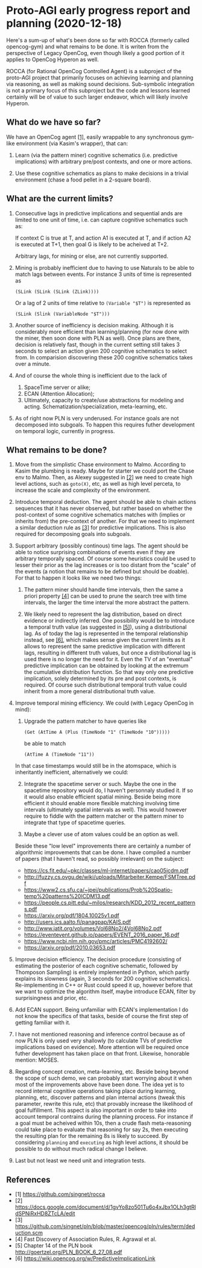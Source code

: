 # Proto-AGI early progress report and planning (2020-12-18)

Here's a sum-up of what's been done so far with ROCCA (formerly called
opencog-gym) and what remains to be done.  It is writen from the
perspective of Legacy OpenCog, even though likely a good portion of it
applies to OpenCog Hyperon as well.

ROCCA (for Rational OpenCog Controlled Agent) is a subproject of the
proto-AGI project that primarily focuses on achieving learning and
planning via reasoning, as well as making sound decisions.
Sub-symbolic integration is not a primary focus of this subproject but
the code and lessons learned certainly will be of value to such larger
endeavor, which will likely involve Hyperon.

## What do we have so far?

We have an OpenCog agent [[1]](#references), easily wrappable to any
synchronous gym-like environment (via Kasim's wrapper), that can:

1. Learn (via the pattern miner) cognitive schematics (i.e. predictive
   implications) with arbitrary pre/post contexts, and one or more
   actions.

2. Use these cognitive schematics as plans to make decisions in a
   trivial environment (chase a food pellet in a 2-square board).

## What are the current limits?

1. Consecutive lags in predictive implications and sequential ands are
   limited to one unit of time, i.e. can capture cognitive schematics
   such as:

     If context C is true at T, and action A1 is executed at T, and if
     action A2 is executed at T+1, then goal G is likely to be
     acheived at T+2.

   Arbitrary lags, for mining or else, are not currently supported.

2. Mining is probably inefficient due to having to use Naturals to be
   able to match lags between events.  For instance 3 units of time is
   represented as

   `(SLink (SLink (SLink (ZLink))))`

   Or a lag of 2 units of time relative to `(Variable "$T")` is
   represented as

   `(SLink (Slink (VariableNode "$T")))`

3. Another source of inefficiency is decision making.  Although it is
   considerably more efficient than learning/planning (for now done
   with the miner, then soon done with PLN as well).  Once plans are
   there, decision is relatively fast, though in the current setting
   still takes 3 seconds to select an action given 200 cognitive
   schematics to select from.  In comparision discovering these 200
   cognitive schematics takes over a minute.

4. And of course the whole thing is inefficient due to the lack of
   1. SpaceTime server or alike;
   2. ECAN (Attention Allocation);
   3. Ultimately, capacity to create/use abstractions for modeling and
      acting. Schematization/specialization, meta-learning, etc.

5. As of right now PLN is very underused.  For instance goals are
   not decomposed into subgoals.  To happen this requires futher
   development on temporal logic, currently in progress.

## What remains to be done?

1. Move from the simplistic Chase environment to Malmo.  According to
   Kasim the plumbing is ready.  Maybe for starter we could port the
   Chase env to Malmo.  Then, as Alexey suggested in [[2]](#references)
   we need to create high level actions, such as `goto(X)`, etc, as
   well as high level perceta, to increase the scale and complexity of
   the environment.

2. Introduce temporal deduction.  The agent should be able to chain
   actions sequences that it has never observed, but rather based on
   whether the post-context of some cognitive schematics matches with
   (implies or inherits from) the pre-context of another.  For that we
   need to implement a similar deduction rule as [[3]](#references)
   for predictive implications.  This is also required for decomposing
   goals into subgoals.

3. Support arbitrary (possibly continous) time lags.  The agent should
   be able to notice surprising combinations of events even if they
   are arbitrary temporally spaced. Of course some heuristics could be
   used to lesser their prior as the lag increases or is too distant
   from the "scale" of the events (a notion that remains to be defined
   but should be doable).  For that to happen it looks like we need
   two things:

   1. The pattern miner should handle time intervals, then the same a
      priori property [[4]](#references) can be used to prune the
      search tree with time intervals, the larger the time interval
      the more abstract the pattern.

   2. We likely need to represent the lag distribution, based on
      direct evidence or indirectly inferred.  One possibility would
      be to introduce a temporal truth value (as suggested in
      [[5]](#references)), using a distributional lag.  As of today
      the lag is represented in the temporal relationship instead, see
      [[6]](#references), which makes sense given the current limits
      as it allows to represent the same predictive implication with
      different lags, resulting in different truth values, but once a
      distributional lag is used there is no longer the need for it.
      Even the TV of an "eventual" predictive implication can be
      obtained by looking at the extremum the cumulative distribution
      function.  So that way only one predictive implication, solely
      determined by its pre and post contexts, is required.  Of course
      such distributional temporal truth value could inherit from a
      more general distributional truth value.

4. Improve temporal mining efficiency.  We could (with Legacy OpenCog
   in mind):

   1. Upgrade the pattern matcher to have queries like

      `(Get (AtTime A (Plus (TimeNode "1" (TimeNode "10")))))`

      be able to match

      `(AtTime A (TimeNode "11"))`

   In that case timestamps would still be in the atomspace, which is
   inheritantly inefficient, alternatively we could:

   2. Integrate the spacetime server or such.  Maybe the one in the
      spacetime repository would do, I haven't personnaly studied it.
      If so it would also enable efficient spatial mining.  Beside
      being more efficient it should enable more flexible matching
      involving time intervals (ultimately spatial intervals as well).
      This would however require to fiddle with the pattern matcher or
      the pattern miner to integrate that type of spacetime queries.
	  
   3. Maybe a clever use of atom values could be an option as well.

   Beside these "low level" improvements there are certainly a number
   of algorithmic improvements that can be done.  I have compiled a
   number of papers (that I haven't read, so possibly irrelevant) on
   the subject:

   - https://cs.fit.edu/~pkc/classes/ml-internet/papers/cao05icdm.pdf
   - http://fuzzy.cs.ovgu.de/wiki/uploads/Mitarbeiter.Kempe/FSMTree.pdf
   - https://www2.cs.sfu.ca/~jpei/publications/Prob%20Spatio-temp%20patterns%20ICDM13.pdf
   - https://people.cs.pitt.edu/~milos/research/KDD_2012_recent_patterns.pdf
   - https://arxiv.org/pdf/1804.10025v1.pdf
   - http://users.ics.aalto.fi/panagpap/KAIS.pdf
   - http://www.jatit.org/volumes/Vol68No2/4Vol68No2.pdf
   - https://eventevent.github.io/papers/EVENT_2016_paper_16.pdf
   - https://www.ncbi.nlm.nih.gov/pmc/articles/PMC4192602/
   - https://arxiv.org/pdf/2010.03653.pdf

5. Improve decision efficiency.  The decision procedure (consisting of
   estimating the posterior of each cognitive schematic, followed by
   Thomposon Sampling) is entirely implemented in Python, which partly
   explains its slowness (again, 3 seconds for 200 cognitive
   schematics).  Re-implementing in C++ or Rust could speed it up,
   however before that we want to optimize the algorithm itself, maybe
   introduce ECAN, filter by surprisingness and prior, etc.

6. Add ECAN support.  Being unfamiliar with ECAN's implementation I do
   not know the specifics of that tasks, beside of course the first
   step of getting familiar with it.

7. I have not mentioned reasoning and inference control because as of
   now PLN is only used very shallowly (to calculate TVs of predictive
   implications based on evidence).  More attention will be required
   once futher development has taken place on that front.  Likewise,
   honorable mention: MOSES.

8. Regarding concept creation, meta-learning, etc.  Beside being
   beyond the scope of such demo, we can probably start worrying about
   it when most of the improvements above have been done.  The idea
   yet is to record internal cognitive operations taking place during
   learning, planning, etc, discover patterns and plan internal
   actions (tweak this parameter, rewrite this rule, etc) that
   provably increase the likelihood of goal fulfillment.  This aspect
   is also important in order to take into account temporal contrains
   during the planning process. For instance if a goal must be
   acheived within 10s, then a crude flash meta-reasoning could take
   place to evaluate that reasoning for say 2s, then executing the
   resulting plan for the remaining 8s is likely to succeed.  By
   considering `planning` and `executing` as high level actions, it
   should be possible to do without much radical change I believe.

9. Last but not least we need unit and integration tests.

## References

- [1] https://github.com/singnet/rocca
- [2] https://docs.google.com/document/d/1gvYo8zo501Tu6o4xJbx1OLh3gtRldSPNiRxHD8ZTcLA/edit
- [3] https://github.com/singnet/pln/blob/master/opencog/pln/rules/term/deduction.scm
- [4] Fast Discovery of Association Rules, R. Agrawal et al.
- [5] Chapter 14 of the PLN book http://goertzel.org/PLN_BOOK_6_27_08.pdf
- [6] https://wiki.opencog.org/w/PredictiveImplicationLink
